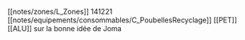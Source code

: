 [[notes/zones/L_Zones]] 
141221 [[notes/equipements/consommables/C_PoubellesRecyclage]] [[PET]] [[ALU]] sur la bonne idée de Joma